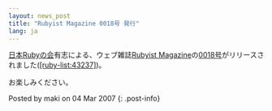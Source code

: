 ```yaml
---
layout: news_post
title: "Rubyist Magazine 0018号 発行"
lang: ja
---
```


[日本Rubyの会][1]有志による、ウェブ雑誌[Rubyist
Magazine][2]の[0018号][3]がリリースされました([\[ruby-list:43237\]][4])。

お楽しみください。

Posted by maki on 04 Mar 2007
{: .post-info}



[1]: http://jp.rubyist.net/ 
[2]: http://jp.rubyist.net/magazine/ 
[3]: http://jp.rubyist.net/magazine/?0018 
[4]: http://blade.nagaokaut.ac.jp/cgi-bin/scat.rb/ruby/ruby-list/43237 
